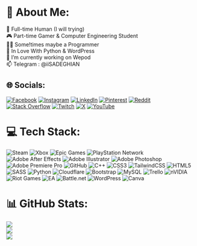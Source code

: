 # 💫 About Me:
👨 Full-time Human (I will trying)<br>🎮 Part-time Gamer & Computer Engineering Student<br>👨‍💻 Some!times maybe a Programmer<br>👀 In Love With Python & WordPress<br>🔭 I’m currently working on Wepod<br>📫 Telegram : @iiSADEGHIAN


## 🌐 Socials:
[![Facebook](https://img.shields.io/badge/Facebook-%231877F2.svg?logo=Facebook&logoColor=white)](https://facebook.com/isadeghian) [![Instagram](https://img.shields.io/badge/Instagram-%23E4405F.svg?logo=Instagram&logoColor=white)](https://instagram.com/isadeghian) [![LinkedIn](https://img.shields.io/badge/LinkedIn-%230077B5.svg?logo=linkedin&logoColor=white)](https://linkedin.com/in/isadeghian) [![Pinterest](https://img.shields.io/badge/Pinterest-%23E60023.svg?logo=Pinterest&logoColor=white)](https://pinterest.com/iisadeghian) [![Reddit](https://img.shields.io/badge/Reddit-%23FF4500.svg?logo=Reddit&logoColor=white)](https://reddit.com/user/isadeghian) [![Stack Overflow](https://img.shields.io/badge/-Stackoverflow-FE7A16?logo=stack-overflow&logoColor=white)](https://stackoverflow.com/users/27068132) [![Twitch](https://img.shields.io/badge/Twitch-%239146FF.svg?logo=Twitch&logoColor=white)](https://twitch.tv/iisadeghian) [![X](https://img.shields.io/badge/X-black.svg?logo=X&logoColor=white)](https://x.com/SadeghianAM) [![YouTube](https://img.shields.io/badge/YouTube-%23FF0000.svg?logo=YouTube&logoColor=white)](https://youtube.com/@SadeghianAM) 

# 💻 Tech Stack:
![Steam](https://img.shields.io/badge/steam-%23000000.svg?style=for-the-badge&logo=steam&logoColor=white) ![Xbox](https://img.shields.io/badge/xbox-%23107C10.svg?style=for-the-badge&logo=xbox&logoColor=white) ![Epic Games](https://img.shields.io/badge/epicgames-%23313131.svg?style=for-the-badge&logo=epicgames&logoColor=white) ![PlayStation Network](https://img.shields.io/badge/PSN-%230070D1.svg?style=for-the-badge&logo=Playstation&logoColor=white) ![Adobe After Effects](https://img.shields.io/badge/Adobe%20After%20Effects-9999FF.svg?style=for-the-badge&logo=Adobe%20After%20Effects&logoColor=white) ![Adobe Illustrator](https://img.shields.io/badge/adobe%20illustrator-%23FF9A00.svg?style=for-the-badge&logo=adobe%20illustrator&logoColor=white) ![Adobe Photoshop](https://img.shields.io/badge/adobe%20photoshop-%2331A8FF.svg?style=for-the-badge&logo=adobe%20photoshop&logoColor=white) ![Adobe Premiere Pro](https://img.shields.io/badge/Adobe%20Premiere%20Pro-9999FF.svg?style=for-the-badge&logo=Adobe%20Premiere%20Pro&logoColor=white) ![GitHub](https://img.shields.io/badge/github-%23121011.svg?style=for-the-badge&logo=github&logoColor=white) ![C++](https://img.shields.io/badge/c++-%2300599C.svg?style=for-the-badge&logo=c%2B%2B&logoColor=white) ![CSS3](https://img.shields.io/badge/css3-%231572B6.svg?style=for-the-badge&logo=css3&logoColor=white) ![TailwindCSS](https://img.shields.io/badge/tailwindcss-%2338B2AC.svg?style=for-the-badge&logo=tailwind-css&logoColor=white) ![HTML5](https://img.shields.io/badge/html5-%23E34F26.svg?style=for-the-badge&logo=html5&logoColor=white) ![SASS](https://img.shields.io/badge/SASS-hotpink.svg?style=for-the-badge&logo=SASS&logoColor=white) ![Python](https://img.shields.io/badge/python-3670A0?style=for-the-badge&logo=python&logoColor=ffdd54) ![Cloudflare](https://img.shields.io/badge/Cloudflare-F38020?style=for-the-badge&logo=Cloudflare&logoColor=white) ![Bootstrap](https://img.shields.io/badge/bootstrap-%238511FA.svg?style=for-the-badge&logo=bootstrap&logoColor=white) ![MySQL](https://img.shields.io/badge/mysql-4479A1.svg?style=for-the-badge&logo=mysql&logoColor=white) ![Trello](https://img.shields.io/badge/Trello-%23026AA7.svg?style=for-the-badge&logo=Trello&logoColor=white) ![nVIDIA](https://img.shields.io/badge/nVIDIA-%2376B900.svg?style=for-the-badge&logo=nVIDIA&logoColor=white) ![Riot Games](https://img.shields.io/badge/riotgames-D32936.svg?style=for-the-badge&logo=riotgames&logoColor=white) ![EA](https://img.shields.io/badge/ea-%23000000.svg?style=for-the-badge&logo=ea&logoColor=white) ![Battle.net](https://img.shields.io/badge/battle.net-%2300AEFF.svg?style=for-the-badge&logo=battle.net&logoColor=white) ![WordPress](https://img.shields.io/badge/WordPress-%23117AC9.svg?style=for-the-badge&logo=WordPress&logoColor=white) ![Canva](https://img.shields.io/badge/Canva-%2300C4CC.svg?style=for-the-badge&logo=Canva&logoColor=white)
# 📊 GitHub Stats:
![](https://github-readme-stats.vercel.app/api?username=SadeghianAM&theme=dark&hide_border=false&include_all_commits=false&count_private=false)<br/>
![](https://github-readme-streak-stats.herokuapp.com/?user=SadeghianAM&theme=dark&hide_border=false)<br/>
![](https://github-readme-stats.vercel.app/api/top-langs/?username=SadeghianAM&theme=dark&hide_border=false&include_all_commits=false&count_private=false&layout=compact)

<!-- Proudly created with GPRM ( https://gprm.itsvg.in ) -->
